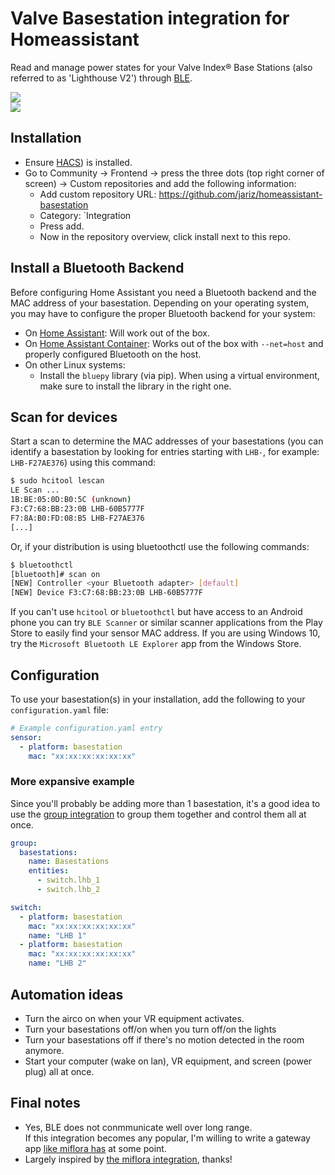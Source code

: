 # Valve Basestation integration for Homeassistant

Read and manage power states for your Valve Index® Base Stations (also referred to as 'Lighthouse V2') through [BLE](https://en.wikipedia.org/wiki/Bluetooth_Low_Energy).

![](https://jari.lol/TYc7q1qt9E.png)  
![](https://jari.lol/10oBiFCkzo.png)

## Installation

- Ensure [HACS](https://hacs.xyz)) is installed.
- Go to Community -> Frontend -> press the three dots (top right corner of screen) -> Custom repositories and add the following information: 
  - Add custom repository URL: https://github.com/jariz/homeassistant-basestation 
  - Category: `Integration 
  - Press add.
  - Now in the repository overview, click install next to this repo.

## Install a Bluetooth Backend

Before configuring Home Assistant you need a Bluetooth backend and the MAC address of your basestation. Depending on your operating system, you may have to configure the proper Bluetooth backend for your system:

- On [Home Assistant](https://home-assistant.io/hassio/installation/): Will work out of the box.
- On [Home Assistant Container](https://home-assistant.io/docs/installation/docker/): Works out of the box with `--net=host` and properly configured Bluetooth on the host.
- On other Linux systems:
  - Install the `bluepy` library (via pip). When using a virtual environment, make sure to install the library in the right one.

## Scan for devices

Start a scan to determine the MAC addresses of your basestations (you can identify a basestation by looking for entries starting with `LHB-`, for example: `LHB-F27AE376`) using this command:

```bash
$ sudo hcitool lescan
LE Scan ...
1B:BE:05:0D:B0:5C (unknown)
F3:C7:68:BB:23:0B LHB-60B5777F
F7:8A:B0:FD:08:B5 LHB-F27AE376
[...]
```

Or, if your distribution is using bluetoothctl use the following commands:

```bash
$ bluetoothctl
[bluetooth]# scan on
[NEW] Controller <your Bluetooth adapter> [default]
[NEW] Device F3:C7:68:BB:23:0B LHB-60B5777F
```

If you can't use `hcitool` or `bluetoothctl` but have access to an Android phone you can try `BLE Scanner` or similar scanner applications from the Play Store to easily find your sensor MAC address. If you are using Windows 10, try the `Microsoft Bluetooth LE Explorer` app from the Windows Store.

## Configuration

To use your basestation(s) in your installation, add the following to your `configuration.yaml` file:

```yaml
# Example configuration.yaml entry
sensor:
  - platform: basestation
    mac: "xx:xx:xx:xx:xx:xx"
```

### More expansive example

Since you'll probably be adding more than 1 basestation, it's a good idea to use the [group integration](https://www.home-assistant.io/integrations/group) to group them together and control them all at once.

```yaml
group:
  basestations:
    name: Basestations
    entities:
      - switch.lhb_1
      - switch.lhb_2

switch:
  - platform: basestation
    mac: "xx:xx:xx:xx:xx:xx"
    name: "LHB 1"
  - platform: basestation
    mac: "xx:xx:xx:xx:xx:xx"
    name: "LHB 2"
```

## Automation ideas

- Turn the airco on when your VR equipment activates.
- Turn your basestations off/on when you turn off/on the lights
- Turn your basestations off if there's no motion detected in the room anymore.
- Start your computer (wake on lan), VR equipment, and screen (power plug) all at once.

## Final notes

- Yes, BLE does not conmmunicate well over long range.  
  If this integration becomes any popular, I'm willing to write a gateway app [like miflora has](https://github.com/ThomDietrich/miflora-mqtt-daemon) at some point.
- Largely inspired by [the miflora integration](https://github.com/home-assistant/core/tree/dev/homeassistant/components/miflora), thanks!
